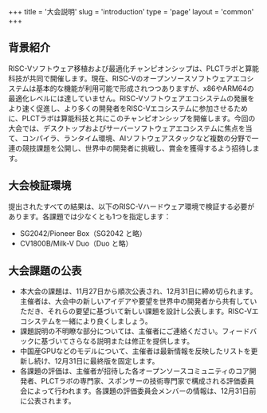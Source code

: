 +++
title = '大会説明'
slug = 'introduction'
type = 'page'
layout = 'common'
+++

## 背景紹介

RISC-Vソフトウェア移植および最適化チャンピオンシップは、PLCTラボと算能科技が共同で開催します。現在、RISC-Vのオープンソースソフトウェアエコシステムは基本的な機能が利用可能で形成されつつありますが、x86やARM64の最適化レベルには達していません。RISC-Vソフトウェアエコシステムの発展をより速く促進し、より多くの開発者をRISC-Vエコシステムに参加させるために、PLCTラボは算能科技と共にこのチャンピオンシップを開催します。今回の大会では、デスクトップおよびサーバーソフトウェアエコシステムに焦点を当て、コンパイラ、ランタイム環境、AIソフトウェアスタックなど複数の分野で一連の競技課題を公開し、世界中の開発者に挑戦し、賞金を獲得するよう招待します。

## 大会検証環境

提出されたすべての結果は、以下のRISC-Vハードウェア環境で検証する必要があります。各課題では少なくとも1つを指定します：

- SG2042/Pioneer Box（SG2042 と略）
- CV1800B/Milk-V Duo（Duo と略）

## 大会課題の公表

- 本大会の課題は、11月27日から順次公表され、12月31日に締め切られます。主催者は、大会中の新しいアイデアや要望を世界中の開発者から共有していただき、それらの要望に基づいて新しい課題を設計し公表します。RISC-Vエコシステムを一緒により良くしましょう。
- 課題説明の不明瞭な部分については、主催者にご連絡ください。フィードバックに基づいてさらなる説明または修正を提供します。
- 中国産GPUなどのモデルについて、主催者は最新情報を反映したリストを更新し続け、12月31日に最終版を固定します。
- 各課題の評価は、主催者が招待した各オープンソースコミュニティのコア開発者、PLCTラボの専門家、スポンサーの技術専門家で構成される評価委員会によって行われます。各課題の評価委員会メンバーの情報は、12月31日前に公表されます。